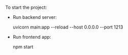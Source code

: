 To start the project:

- Run backend server:

    uvicorn main:app --reload --host 0.0.0.0 --port 1213

- Run frontend app:

    npm start
